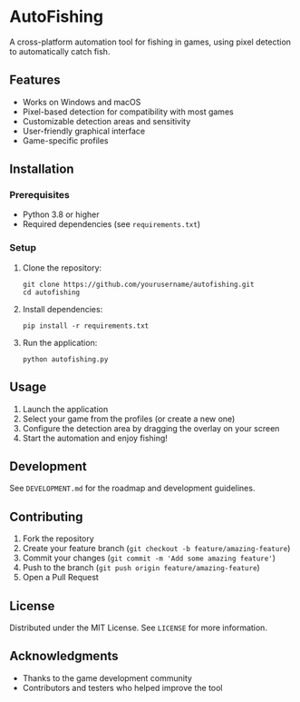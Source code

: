 # AutoFishing

A cross-platform automation tool for fishing in games, using pixel detection to automatically catch fish.

## Features

- Works on Windows and macOS
- Pixel-based detection for compatibility with most games
- Customizable detection areas and sensitivity
- User-friendly graphical interface
- Game-specific profiles

## Installation

### Prerequisites

- Python 3.8 or higher
- Required dependencies (see `requirements.txt`)

### Setup

1. Clone the repository:
   ```
   git clone https://github.com/yourusername/autofishing.git
   cd autofishing
   ```

2. Install dependencies:
   ```
   pip install -r requirements.txt
   ```

3. Run the application:
   ```
   python autofishing.py
   ```

## Usage

1. Launch the application
2. Select your game from the profiles (or create a new one)
3. Configure the detection area by dragging the overlay on your screen
4. Start the automation and enjoy fishing!

## Development

See `DEVELOPMENT.md` for the roadmap and development guidelines.

## Contributing

1. Fork the repository
2. Create your feature branch (`git checkout -b feature/amazing-feature`)
3. Commit your changes (`git commit -m 'Add some amazing feature'`)
4. Push to the branch (`git push origin feature/amazing-feature`)
5. Open a Pull Request

## License

Distributed under the MIT License. See `LICENSE` for more information.

## Acknowledgments

- Thanks to the game development community
- Contributors and testers who helped improve the tool 